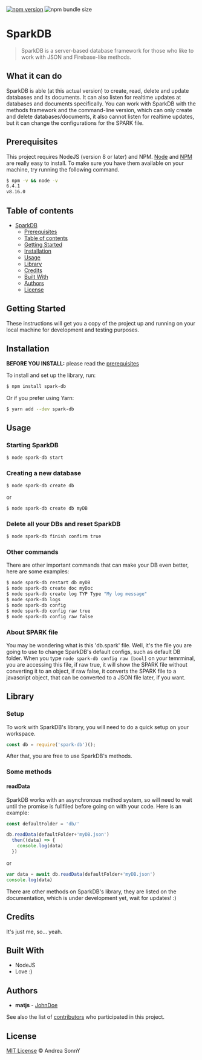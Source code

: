 [![npm version](https://badge.fury.io/js/spark-db.svg)](https://badge.fury.io/js/spark-db)
![npm bundle size](https://img.shields.io/bundlephobia/min/spark-db)

# SparkDB

> SparkDB is a server-based database framework for those who like to work with JSON and Firebase-like methods.

## What it can do

SparkDB is able (at this actual version) to create, read, delete and update databases and its documents. It can also listen for realtime updates at databases and documents specifically.
You can work with SparkDB with the methods framework and the command-line version, which can only create and delete databases/documents, it also cannot listen for realtime updates, but it can change the configurations for the SPARK file.

## Prerequisites

This project requires NodeJS (version 8 or later) and NPM.
[Node](http://nodejs.org/) and [NPM](https://npmjs.org/) are really easy to install.
To make sure you have them available on your machine,
try running the following command.

```sh
$ npm -v && node -v
6.4.1
v8.16.0
```

## Table of contents

- [SparkDB](#sparkdb)
  - [Prerequisites](#prerequisites)
  - [Table of contents](#table-of-contents)
  - [Getting Started](#getting-started)
  - [Installation](#installation)
  - [Usage](#usage)
  - [Library](#library)
  - [Credits](#credits)
  - [Built With](#built-with)
  - [Authors](#authors)
  - [License](#license)

## Getting Started

These instructions will get you a copy of the project up and running on your local machine for development and testing purposes.

## Installation

**BEFORE YOU INSTALL:** please read the [prerequisites](#prerequisites)

To install and set up the library, run:

```sh
$ npm install spark-db
```

Or if you prefer using Yarn:

```sh
$ yarn add --dev spark-db
```

## Usage

### Starting SparkDB

```sh
$ node spark-db start
```

### Creating a new database

```sh
$ node spark-db create db
```

or 

```sh
$ node spark-db create db myDB
```

### Delete all your DBs and reset SparkDB

```sh
$ node spark-db finish confirm true
```

### Other commands

There are other important commands that can make your DB even better, here are some examples:
```sh
$ node spark-db restart db myDB
$ node spark-db create doc myDoc
$ node spark-db create log TYP Type "My log message"
$ node spark-db logs
$ node spark-db config
$ node spark-db config raw true
$ node spark-db config raw false
```

### About SPARK file

You may be wondering what is this 'db.spark' file. Well, it's the file you are going to use to change SparkDB's default configs, such as default DB folder. When you type ```node spark-db config raw [bool]``` on your temrminal, you are accessing this file, if raw true, it will show the SPARK file without converting it to an object, if raw false, it converts the SPARK file to a javascript object, that can be converted to a JSON file later, if you want.

## Library

### Setup

To work with SparkDB's library, you will need to do a quick setup on your workspace.

```js
const db = require('spark-db')();
```

After that, you are free to use SparkDB's methods.

### Some methods

#### readData

SparkDB works with an asynchronous method system, so will need to wait until the promise is fullfiled before going on with your code. Here is an example:

```js
const defaultFolder = 'db/'

db.readData(defaultFolder+'myDB.json')
  then((data) => {
    console.log(data)
  })
```

or

```js
var data = await db.readData(defaultFolder+'myDB.json')
console.log(data)
```

There are other methods on SparkDB's library, they are listed on the documentation, which is under development yet, wait for updates! :)

## Credits

It's just me, so... yeah.

## Built With

* NodeJS
* Love :)

## Authors

* **matjs** - [JohnDoe](https://github.com/JohnDoe)

See also the list of [contributors](https://github.com/your/project/contributors) who participated in this project.

## License

[MIT License](https://andreasonny.mit-license.org/2019) © Andrea SonnY

